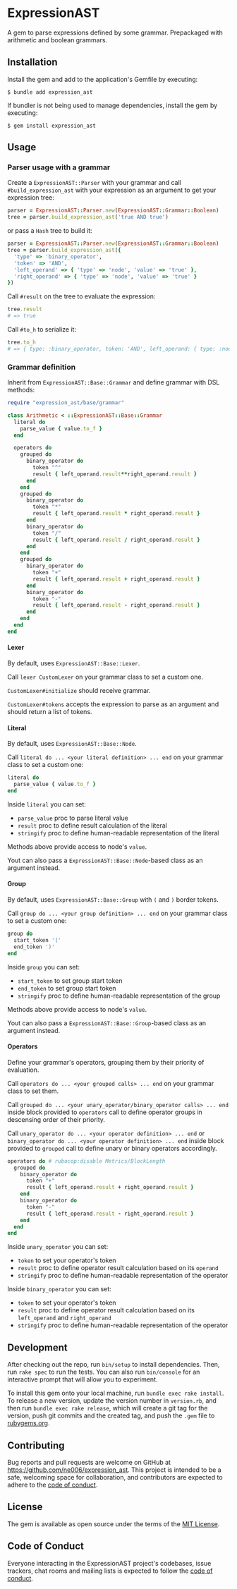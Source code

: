# ExpressionAST

A gem to parse expressions defined by some grammar. Prepackaged with arithmetic and boolean grammars.

## Installation

Install the gem and add to the application's Gemfile by executing:

    $ bundle add expression_ast

If bundler is not being used to manage dependencies, install the gem by executing:

    $ gem install expression_ast

## Usage

### Parser usage with a grammar

Create a `ExpressionAST::Parser` with your grammar and call `#build_expression_ast` with your expression as an argument to get your expression tree:

```ruby
parser = ExpressionAST::Parser.new(ExpressionAST::Grammar::Boolean)
tree = parser.build_expression_ast('true AND true')
```

or pass a `Hash` tree to build it:

```ruby
parser = ExpressionAST::Parser.new(ExpressionAST::Grammar::Boolean)
tree = parser.build_expression_ast({
  'type' => 'binary_operator',
  'token' => 'AND',
  'left_operand' => { 'type' => 'node', 'value' => 'true' },
  'right_operand' => { 'type' => 'node', 'value' => 'true' }
})
```

Call `#result` on the tree to evaluate the expression:

```ruby
tree.result
# => true
```

Call `#to_h` to serialize it:

```ruby
tree.to_h
# => { type: :binary_operator, token: 'AND', left_operand: { type: :node, value: 'true'}, right_operand: { type: :node, value: 'true'} }
```

### Grammar definition

Inherit from `ExpressionAST::Base::Grammar` and define grammar with DSL methods:

```ruby
require "expression_ast/base/grammar"

class Arithmetic < ::ExpressionAST::Base::Grammar
  literal do
    parse_value { value.to_f }
  end

  operators do
    grouped do
      binary_operator do
        token "^"
        result { left_operand.result**right_operand.result }
      end
    end
    grouped do
      binary_operator do
        token "*"
        result { left_operand.result * right_operand.result }
      end
      binary_operator do
        token "/"
        result { left_operand.result / right_operand.result }
      end
    end
    grouped do
      binary_operator do
        token "+"
        result { left_operand.result + right_operand.result }
      end
      binary_operator do
        token "-"
        result { left_operand.result - right_operand.result }
      end
    end
  end
end
```

#### Lexer

By default, uses `ExpressionAST::Base::Lexer`.

Call `lexer CustomLexer` on your grammar class to set a custom one.

`CustomLexer#initialize` should receive grammar.

`CustomLexer#tokens` accepts the expression to parse as an argument and should return a list of tokens.

#### Literal

By default, uses `ExpressionAST::Base::Node`.

Call `literal do ... <your literal definition> ... end` on your grammar class to set a custom one:

```ruby
literal do
  parse_value { value.to_f }
end
```

Inside `literal` you can set:
- `parse_value` proc to parse literal value
- `result` proc to define result calculation of the literal
- `stringify` proc to define human-readable representation of the literal

Methods above provide access to node's `value`.

Yout can also pass a `ExpressionAST::Base::Node`-based class as an argument instead.

#### Group

By default, uses `ExpressionAST::Base::Group` with `(` and `)` border tokens.

Call `group do ... <your group definition> ... end` on your grammar class to set a custom one:

```ruby
group do
  start_token '('
  end_token ')'
end
```

Inside `group` you can set:
- `start_token` to set group start token
- `end_token` to set group start token
- `stringify` proc to define human-readable representation of the group 

Methods above provide access to node's `value`.

Yout can also pass a `ExpressionAST::Base::Group`-based class as an argument instead.

#### Operators

Define your grammar's operators, grouping them by their priority of evaluation.

Call `operators do ... <your grouped calls> ... end` on your grammar class to set them.

Call `grouped do ... <your unary_operator/binary_operator calls> ... end` inside block provided to `operators` call to define operator groups in descensing order of their priority.

Call `unary_operator do ... <your operator definition> ... end` or `binary_operator do ... <your operator definition> ... end` inside block provided to `grouped` call to define unary or binary operators accordingly.

```ruby
operators do # rubocop:disable Metrics/BlockLength
  grouped do
    binary_operator do
      token "+"
      result { left_operand.result + right_operand.result }
    end
    binary_operator do
      token "-"
      result { left_operand.result - right_operand.result }
    end
  end
end
```

Inside `unary_operator` you can set:
- `token` to set your operator's token
- `result` proc to define operator result calculation based on its `operand`
- `stringify` proc to define human-readable representation of the operator 

Inside `binary_operator` you can set:
- `token` to set your operator's token
- `result` proc to define operator result calculation based on its `left_operand` and `right_operand`
- `stringify` proc to define human-readable representation of the operator

## Development

After checking out the repo, run `bin/setup` to install dependencies. Then, run `rake spec` to run the tests. You can also run `bin/console` for an interactive prompt that will allow you to experiment.

To install this gem onto your local machine, run `bundle exec rake install`. To release a new version, update the version number in `version.rb`, and then run `bundle exec rake release`, which will create a git tag for the version, push git commits and the created tag, and push the `.gem` file to [rubygems.org](https://rubygems.org).

## Contributing

Bug reports and pull requests are welcome on GitHub at https://github.com/ne006/expression_ast. This project is intended to be a safe, welcoming space for collaboration, and contributors are expected to adhere to the [code of conduct](https://github.com/ne006/expression_ast/blob/master/CODE_OF_CONDUCT.md).

## License

The gem is available as open source under the terms of the [MIT License](https://opensource.org/licenses/MIT).

## Code of Conduct

Everyone interacting in the ExpressionAST project's codebases, issue trackers, chat rooms and mailing lists is expected to follow the [code of conduct](https://github.com/[USERNAME]/expression_ast/blob/master/CODE_OF_CONDUCT.md).
